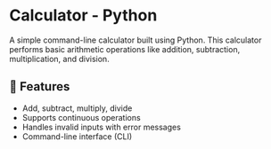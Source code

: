 # Calculator - Python

A simple command-line calculator built using Python. This calculator performs basic arithmetic operations like addition, subtraction, multiplication, and division.

## 🚀 Features

- Add, subtract, multiply, divide
- Supports continuous operations
- Handles invalid inputs with error messages
- Command-line interface (CLI)



